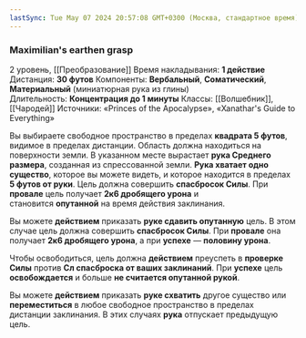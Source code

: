 ```yaml
---
lastSync: Tue May 07 2024 20:57:08 GMT+0300 (Москва, стандартное время)
---
```

### Maximilian's earthen grasp
2 уровень, [[Преобразование]]
Время накладывания: **1 действие**
Дистанция: **30 футов**
Компоненты: **Вербальный**, **Соматический**, **Материальный** (миниатюрная рука из глины)
Длительность: **Концентрация до 1 минуты**
Классы: [[Волшебник]], [[Чародей]]
Источники: «Princes of the Apocalypse», «Xanathar's Guide to Everything»

Вы выбираете свободное пространство в пределах **квадрата 5 футов**, видимое в пределах дистанции. Область должна находиться на поверхности земли. В указанном месте вырастает **рука Среднего размера**, созданная из спрессованной земли. **Рука хватает одно существо**, которое вы можете видеть, и которое находится в пределах **5 футов от руки**. Цель должна совершить **спасбросок Силы**. При **провале** цель получает **2к6 дробящего урона** и становится **опутанной** на время действия заклинания.

Вы можете **действием** приказать **руке сдавить опутанную** цель. В этом случае цель должна совершить **спасбросок Силы**. При **провале** она получает **2к6 дробящего урона**, а при **успехе** — **половину урона**.

Чтобы освободиться, цель должна **действием** преуспеть в **проверке Силы** против **Сл спасброска от ваших заклинаний**. При **успехе** цель **освобождается** и больше **не считается опутанной рукой**.

Вы можете **действием** приказать **руке схватить** другое существо или **переместиться** в любое свободное пространство в пределах дистанции заклинания. В этих случаях **рука** отпускает предыдущую цель.